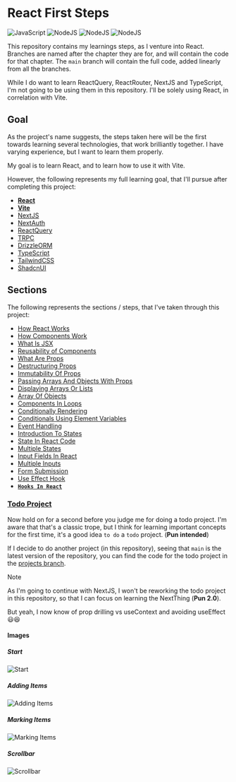 # React First Steps

![JavaScript](https://img.shields.io/badge/JavaScript-031321?style=for-the-badge&logo=javascript&logoColor=yellow)
![NodeJS](https://img.shields.io/badge/NodeJS-031321?style=for-the-badge&logo=node.js&logoColor=green)
![NodeJS](https://img.shields.io/badge/React-031321?style=for-the-badge&logo=react&logoColor=cyan)
![NodeJS](https://img.shields.io/badge/Vite-031321?style=for-the-badge&logo=vite&logoColor=yellow)

This repository contains my learnings steps, as I venture into React.
Branches are named after the chapter they are for, and will contain the code for that chapter.
The `main` branch will contain the full code, added linearly from all the branches.

While I do want to learn ReactQuery, ReactRouter, NextJS and TypeScript, I'm not going to be using them in this repository.
I'll be solely using React, in correlation with Vite.

## Goal

As the project's name suggests, the steps taken here will be the first towards learning several technologies, that work brilliantly together.
I have varying experience, but I want to learn them properly.

My goal is to learn React, and to learn how to use it with Vite.

However, the following represents my full learning goal, that I'll pursue after completing this project:

-   **[React](https://github.com/facebook/react)**
-   **[Vite](https://github.com/vitejs/vite)**
-   [NextJS](https://github.com/vercel/next.js)
-   [NextAuth](https://github.com/nextauthjs/next-auth)
-   [ReactQuery](https://github.com/TanStack/query)
-   [TRPC](https://github.com/trpc/trpc)
-   [DrizzleORM](https://github.com/drizzle-team/drizzle-orm)
-   [TypeScript](https://github.com/microsoft/TypeScript)
-   [TailwindCSS](https://github.com/tailwindlabs/tailwindcss)
-   [ShadcnUI](https://github.com/shadcn-ui/ui)

## Sections

The following represents the sections / steps, that I've taken through this project:

-   [How React Works](/notes/01-how-react-works.md)
-   [How Components Work](/notes/02-how-components-work.md)
-   [What Is JSX](/notes/03-what-is-jsx.md)
-   [Reusability of Components](/notes/04-reusability-of-components.md)
-   [What Are Props](/notes/05-what-are-props.md)
-   [Destructuring Props](/notes/06-destructuring-props.md)
-   [Immutability Of Props](/notes/07-immutability-of-props.md)
-   [Passing Arrays And Objects With Props](/notes/08-passing-arrays-and-objects-with-props.md)
-   [Displaying Arrays Or Lists](/notes/09-displaying-arrays-or-lists.md)
-   [Array Of Objects](/notes/10-array-of-objects.md)
-   [Components In Loops](/notes/11-components-in-loops.md)
-   [Conditionally Rendering](/notes/12-conditionally-rendering.md)
-   [Conditionals Using Element Variables](/notes/13-conditionals-using-element-variables.md)
-   [Event Handling](/notes/14-event-handling.md)
-   [Introduction To States](/notes/15-introduction-to-states.md)
-   [State In React Code](/notes/16-state-in-react-code.md)
-   [Multiple States](/notes/17-multiple-states.md)
-   [Input Fields In React](/notes/18-input-fields-in-react.md)
-   [Multiple Inputs](/notes/19-multiple-inputs.md)
-   [Form Submission](/notes/20-form-submission.md)
-   [Use Effect Hook](/notes/21-use-effect-hook.md)
-   [**`Hooks In React`**](/notes/22-hooks-in-react/)

### [Todo Project](/notes/project-01-todo-app.md)

Now hold on for a second before you judge me for doing a todo project.
I'm aware that that's a classic trope, but I think for learning important concepts for the first time, it's a good idea `to do` a `todo` project. (**Pun intended**)

If I decide to do another project (in this repository), seeing that `main` is the latest version of the repository, you can find the code for the todo project in the [projects branch](../../tree/Project-01-Todo-App/).

> [!NOTE]
> As I'm going to continue with NextJS, I won't be reworking the todo project in this repository, so that I can focus on learning the NextThing (**Pun 2.0**).
>
> But yeah, I now know of prop drilling vs useContext and avoiding useEffect 😃😆

#### Images

##### Start

![Start](https://github.com/user-attachments/assets/f724e1aa-57d1-4d85-bb8a-294057ef82d1)

##### Adding Items

![Adding Items](https://github.com/user-attachments/assets/d6329f8f-51da-4c0b-9a34-18e2108d53f5)

##### Marking Items

![Marking Items](https://github.com/user-attachments/assets/12f9022e-2a49-45cf-b4c2-ec3cc72fe822)

##### Scrollbar

![Scrollbar](https://github.com/user-attachments/assets/1c511777-056e-4a6c-86b5-7d0774234fc7)
